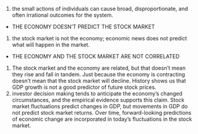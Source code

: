 1. the small actions of individuals can cause broad, disproportionate, and often irrational outcomes for the system.

- THE ECONOMY DOESN’T PREDICT THE STOCK MARKET

1. the stock market is not the economy; economic news does not predict what will happen in the market.

- THE ECONOMY AND THE STOCK MARKET ARE NOT CORRELATED

1. The stock market and the economy are related, but that doesn’t mean they rise and fall in tandem. Just because the economy is contracting doesn’t mean that the stock market will decline. History shows us that GDP growth is not a good predictor of future stock prices.
2. investor decision making tends to anticipate the economy’s changed circumstances, and the empirical evidence supports this claim. Stock market fluctuations predict changes in GDP, but movements in GDP do not predict stock market returns. Over time, forward-looking predictions of economic change are incorporated in today’s fluctuations in the stock market.